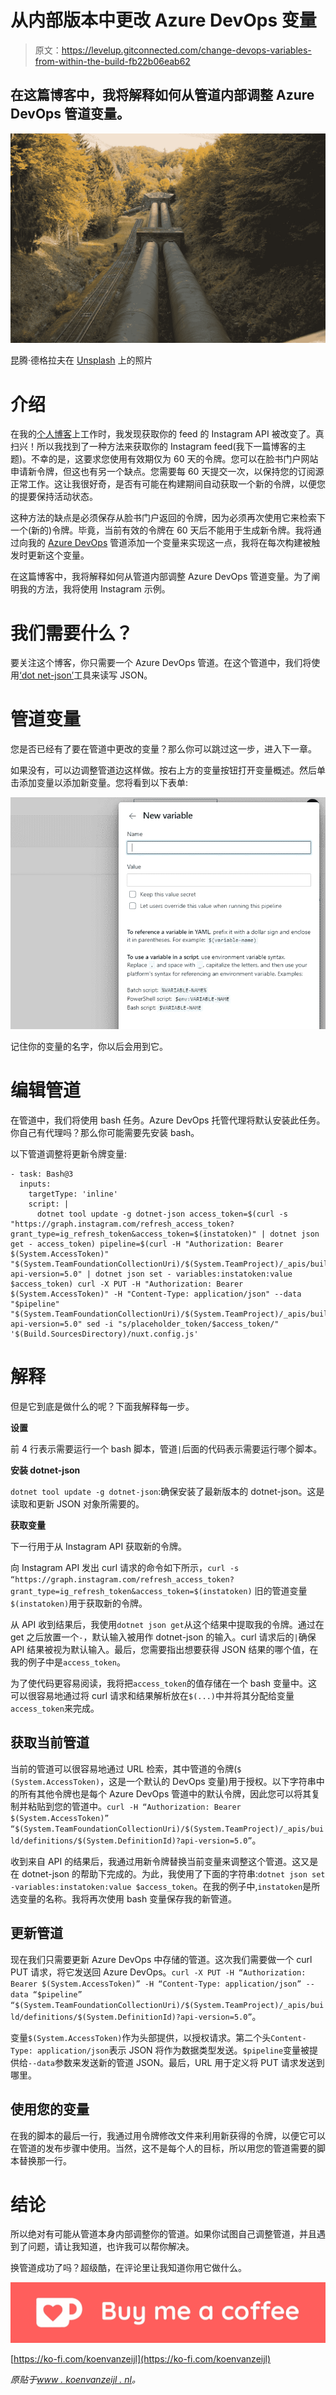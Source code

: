 # 从内部版本中更改 Azure DevOps 变量

> 原文：<https://levelup.gitconnected.com/change-devops-variables-from-within-the-build-fb22b06eab62>

## 在这篇博客中，我将解释如何从管道内部调整 Azure DevOps 管道变量。

![](img/69e8d7cc4a6f0f84552c76022a5e1f6d.png)

昆腾·德格拉夫在 [Unsplash](https://unsplash.com?utm_source=medium&utm_medium=referral) 上的照片

# 介绍

在我的[个人博客](https://www.koenvanzeijl.nl)上工作时，我发现获取你的 feed 的 Instagram API 被改变了。真扫兴！所以我找到了一种方法来获取你的 Instagram feed(我下一篇博客的主题)。不幸的是，这要求您使用有效期仅为 60 天的令牌。您可以在脸书门户网站申请新令牌，但这也有另一个缺点。您需要每 60 天提交一次，以保持您的订阅源正常工作。这让我很好奇，是否有可能在构建期间自动获取一个新的令牌，以便您的提要保持活动状态。

这种方法的缺点是必须保存从脸书门户返回的令牌，因为必须再次使用它来检索下一个(新的)令牌。毕竟，当前有效的令牌在 60 天后不能用于生成新令牌。我将通过向我的 [Azure DevOps](https://azure.microsoft.com/en-us/services/devops/) 管道添加一个变量来实现这一点，我将在每次构建被触发时更新这个变量。

在这篇博客中，我将解释如何从管道内部调整 Azure DevOps 管道变量。为了阐明我的方法，我将使用 Instagram 示例。

# 我们需要什么？

要关注这个博客，你只需要一个 Azure DevOps 管道。在这个管道中，我们将使用[‘dot net-json’](https://github.com/sleeuwen/dotnet-json)工具来读写 JSON。

# 管道变量

您是否已经有了要在管道中更改的变量？那么你可以跳过这一步，进入下一章。

如果没有，可以边调整管道边这样做。按右上方的变量按钮打开变量概述。然后单击添加变量以添加新变量。您将看到以下表单:

![](img/843a62c0c1caf0d216c9a5767d7cd358.png)

记住你的变量的名字，你以后会用到它。

# 编辑管道

在管道中，我们将使用 bash 任务。Azure DevOps 托管代理将默认安装此任务。你自己有代理吗？那么你可能需要先安装 bash。

以下管道调整将更新令牌变量:

```
- task: Bash@3
  inputs:
    targetType: 'inline'
    script: |
      dotnet tool update -g dotnet-json access_token=$(curl -s "https://graph.instagram.com/refresh_access_token?grant_type=ig_refresh_token&access_token=$(instatoken)" | dotnet json get - access_token) pipeline=$(curl -H "Authorization: Bearer $(System.AccessToken)" "$(System.TeamFoundationCollectionUri)/$(System.TeamProject)/_apis/build/definitions/$(System.DefinitionId)?api-version=5.0" | dotnet json set - variables:instatoken:value $access_token) curl -X PUT -H "Authorization: Bearer $(System.AccessToken)" -H "Content-Type: application/json" --data "$pipeline" "$(System.TeamFoundationCollectionUri)/$(System.TeamProject)/_apis/build/definitions/$(System.DefinitionId)?api-version=5.0" sed -i "s/placeholder_token/$access_token/" '$(Build.SourcesDirectory)/nuxt.config.js'
```

# 解释

但是它到底是做什么的呢？下面我解释每一步。

**设置**

前 4 行表示需要运行一个 bash 脚本，管道`|`后面的代码表示需要运行哪个脚本。

**安装 dotnet-json**

`dotnet tool update -g dotnet-json`:确保安装了最新版本的 dotnet-json。这是读取和更新 JSON 对象所需要的。

**获取变量**

下一行用于从 Instagram API 获取新的令牌。

向 Instagram API 发出 curl 请求的命令如下所示，`curl -s “https://graph.instagram.com/refresh_access_token?grant_type=ig_refresh_token&access_token=$(instatoken)`
旧的管道变量`$(instatoken)`用于获取新的令牌。

从 API 收到结果后，我使用`dotnet json get`从这个结果中提取我的令牌。通过在 get 之后放置一个`-`，默认输入被用作 dotnet-json 的输入。curl 请求后的`|`确保 API 结果被视为默认输入。最后，您需要指出想要获得 JSON 结果的哪个值，在我的例子中是`access_token`。

为了使代码更容易阅读，我将把`access_token`的值存储在一个 bash 变量中。这可以很容易地通过将 curl 请求和结果解析放在`$(...)`中并将其分配给变量`access_token`来完成。

## 获取当前管道

当前的管道可以很容易地通过 URL 检索，其中管道的令牌(`$ (System.AccessToken)`，这是一个默认的 DevOps 变量)用于授权。以下字符串中的所有其他令牌也是每个 Azure DevOps 管道中的默认令牌，因此您可以将其复制并粘贴到您的管道中。`curl -H “Authorization: Bearer $(System.AccessToken)” “$(System.TeamFoundationCollectionUri)/$(System.TeamProject)/_apis/build/definitions/$(System.DefinitionId)?api-version=5.0”`。

收到来自 API 的结果后，我通过用新令牌替换当前变量来调整这个管道。这又是在 dotnet-json 的帮助下完成的。为此，我使用了下面的字符串:`dotnet json set -variables:instatoken:value $access_token`。在我的例子中,`instatoken`是所选变量的名称。我将再次使用 bash 变量保存我的新管道。

## 更新管道

现在我们只需要更新 Azure DevOps 中存储的管道。这次我们需要做一个 curl PUT 请求，将它发送回 Azure DevOps。`curl -X PUT -H “Authorization: Bearer $(System.AccessToken)” -H “Content-Type: application/json” --data “$pipeline” “$(System.TeamFoundationCollectionUri)/$(System.TeamProject)/_apis/build/definitions/$(System.DefinitionId)?api-version=5.0”`。

变量`$(System.AccessToken)`作为头部提供，以授权请求。第二个头`Content-Type: application/json`表示 JSON 将作为数据类型发送。`$pipeline`变量被提供给`--data`参数来发送新的管道 JSON。最后，URL 用于定义将 PUT 请求发送到哪里。

## 使用您的变量

在我的脚本的最后一行，我通过用令牌修改文件来利用新获得的令牌，以便它可以在管道的发布步骤中使用。当然，这不是每个人的目标，所以用您的管道需要的脚本替换那一行。

# 结论

所以绝对有可能从管道本身内部调整你的管道。如果你试图自己调整管道，并且遇到了问题，请让我知道，也许我可以帮你解决。

换管道成功了吗？超级酷，在评论里让我知道你用它做什么。

![](img/095d3d82a769bfc84cc3b54b1e73c6d6.png)

[https://ko-fi.com/koenvanzeijl](https://ko-fi.com/koenvanzeijl)

*原贴于*[*www . koenvanzeijl . nl*](https://www.koenvanzeijl.nl/blog/devops-variables)*。*
